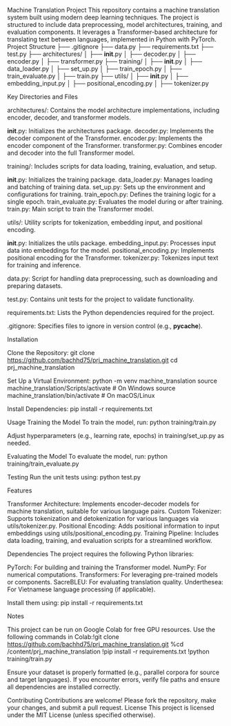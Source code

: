 Machine Translation Project
This repository contains a machine translation system built using modern deep learning techniques. The project is structured to include data preprocessing, model architectures, training, and evaluation components. It leverages a Transformer-based architecture for translating text between languages, implemented in Python with PyTorch.
Project Structure
├── .gitignore
├── data.py
├── requirements.txt
├── test.py
├── architectures/
│   ├── __init__.py
│   ├── decoder.py
│   ├── encoder.py
│   ├── transformer.py
├── training/
│   ├── __init__.py
│   ├── data_loader.py
│   ├── set_up.py
│   ├── train_epoch.py
│   ├── train_evaluate.py
│   ├── train.py
├── utils/
│   ├── __init__.py
│   ├── embedding_input.py
│   ├── positional_encoding.py
│   ├── tokenizer.py

Key Directories and Files

architectures/: Contains the model architecture implementations, including encoder, decoder, and transformer models.

__init__.py: Initializes the architectures package.
decoder.py: Implements the decoder component of the Transformer.
encoder.py: Implements the encoder component of the Transformer.
transformer.py: Combines encoder and decoder into the full Transformer model.


training/: Includes scripts for data loading, training, evaluation, and setup.

__init__.py: Initializes the training package.
data_loader.py: Manages loading and batching of training data.
set_up.py: Sets up the environment and configurations for training.
train_epoch.py: Defines the training logic for a single epoch.
train_evaluate.py: Evaluates the model during or after training.
train.py: Main script to train the Transformer model.


utils/: Utility scripts for tokenization, embedding input, and positional encoding.

__init__.py: Initializes the utils package.
embedding_input.py: Processes input data into embeddings for the model.
positional_encoding.py: Implements positional encoding for the Transformer.
tokenizer.py: Tokenizes input text for training and inference.


data.py: Script for handling data preprocessing, such as downloading and preparing datasets.

test.py: Contains unit tests for the project to validate functionality.

requirements.txt: Lists the Python dependencies required for the project.

.gitignore: Specifies files to ignore in version control (e.g., __pycache__).


Installation

Clone the Repository:
git clone https://github.com/bachhd75/prj_machine_translation.git
cd prj_machine_translation


Set Up a Virtual Environment:
python -m venv machine_translation
source machine_translation/Scripts/activate  # On Windows
source machine_translation/bin/activate      # On macOS/Linux


Install Dependencies:
pip install -r requirements.txt



Usage
Training the Model
To train the model, run:
python training/train.py


Adjust hyperparameters (e.g., learning rate, epochs) in training/set_up.py as needed.

Evaluating the Model
To evaluate the model, run:
python training/train_evaluate.py

Testing
Run the unit tests using:
python test.py

Features

Transformer Architecture: Implements encoder-decoder models for machine translation, suitable for various language pairs.
Custom Tokenizer: Supports tokenization and detokenization for various languages via utils/tokenizer.py.
Positional Encoding: Adds positional information to input embeddings using utils/positional_encoding.py.
Training Pipeline: Includes data loading, training, and evaluation scripts for a streamlined workflow.

Dependencies
The project requires the following Python libraries:

PyTorch: For building and training the Transformer model.
NumPy: For numerical computations.
Transformers: For leveraging pre-trained models or components.
SacreBLEU: For evaluating translation quality.
Underthesea: For Vietnamese language processing (if applicable).

Install them using:
pip install -r requirements.txt

Notes

This project can be run on Google Colab for free GPU resources. Use the following commands in Colab:!git clone https://github.com/bachhd75/prj_machine_translation.git
%cd /content/prj_machine_translation
!pip install -r requirements.txt
!python training/train.py


Ensure your dataset is properly formatted (e.g., parallel corpora for source and target languages).
If you encounter errors, verify file paths and ensure all dependencies are installed correctly.

Contributing
Contributions are welcome! Please fork the repository, make your changes, and submit a pull request.
License
This project is licensed under the MIT License (unless specified otherwise).
